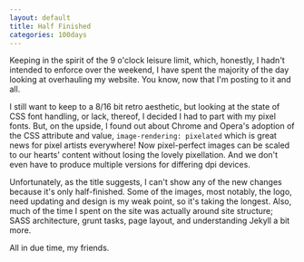 ```yaml
---
layout: default
title: Half Finished
categories: 100days
---
```


Keeping in the spirit of the 9 o'clock leisure limit, which, honestly, I hadn't intended to enforce over the weekend, I have spent the majority of the day looking at overhauling my website. You know, now that I'm posting to it and all.

I still want to keep to a 8/16 bit retro aesthetic, but looking at the state of CSS font handling, or lack, thereof, I decided I had to part with my pixel fonts. But, on the upside, I found out about Chrome and Opera's adoption of the CSS attribute and value, `image-rendering: pixelated` which is great news for pixel artists everywhere! Now pixel-perfect images can be scaled to our hearts' content without losing the lovely pixellation. And we don't even have to produce multiple versions for differing dpi devices.

Unfortunately, as the title suggests, I can't show any of the new changes because it's only half-finished. Some of the images, most notably, the logo, need updating and design is my weak point, so it's taking the longest. Also, much of the time I spent on the site was actually around site structure; SASS architecture, grunt tasks, page layout, and understanding Jekyll a bit more.

All in due time, my friends.
